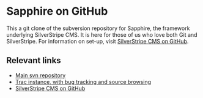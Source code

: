 Sapphire on GitHub
==================

This a git clone of the subversion repository for Sapphire, the framework underlying SilverStripe CMS.  It is here for those of us who love both Git and SilverStripe.  For information on set-up, visit [SilverStripe CMS on GitHub](https://github.com/sminnee/silverstripe-cms).

Relevant links
--------------

 * [Main svn repository](http://svn.silverstripe.com/open/)
 * [Trac instance, with bug tracking and source browsing](http://open.silverstripe.org)
 * [SilverStripe CMS on GitHub](https://github.com/sminnee/silverstripe-cms)